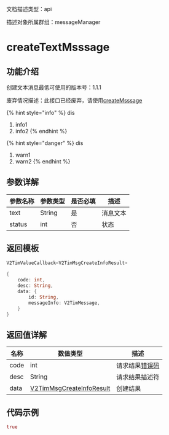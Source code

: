 文档描述类型：api

描述对象所属群组：messageManager

# createTextMsssage

## 功能介绍

创建文本消息最低可使用的版本号：1.1.1

废弃情况描述：此接口已经废弃，请使用[createMsssage](createMsssage.md)

{% hint style="info" %}
dis
1. info1
2. info2
{% endhint %}


{% hint style="danger" %}
dis
1. warn1
2. warn2
{% endhint %}

## 参数详解

| 参数名称 | 参数类型 | 是否必填 | 描述 |
| -------- | -------- | -------- | ---- |
| text | String | 是 | 消息文本 |
| status | int | 否 | 状态 |

## 返回模板

```dart
V2TimValueCallback<V2TimMsgCreateInfoResult>
        
{
    code: int,
    desc: String,
    data: {
        id: String,
        messageInfo: V2TimMessage,
    }
}
```

## 返回值详解

| 名称 | 数值类型 | 描述 |
| ---- | -------- | ---- |
| code | int | 请求结果[错误码](https://xxxx) |
| desc | String | 请求结果描述符 |
| data | [V2TimMsgCreateInfoResult](../../class/message/V2TimMsgCreateInfoResult.md) | 创建结果 |


## 代码示例

```dart
true
```